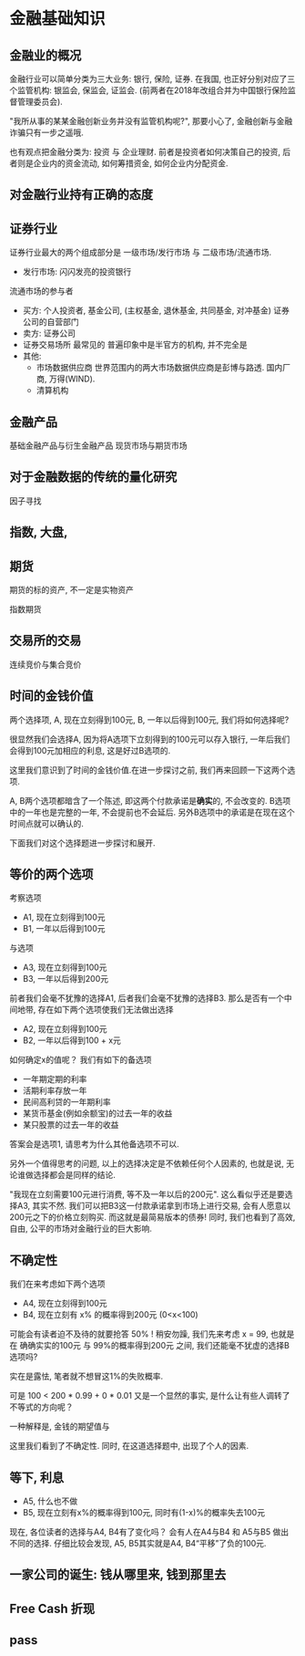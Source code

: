 # 金融基础知识

## 金融业的概况

金融行业可以简单分类为三大业务: 银行, 保险, 证券. 在我国, 也正好分别对应了三个监管机构: 银监会, 保监会, 证监会. (前两者在2018年改组合并为中国银行保险监督管理委员会).

"我所从事的某某金融创新业务并没有监管机构呢?", 那要小心了, 金融创新与金融诈骗只有一步之遥哦.

也有观点把金融分类为: 投资 与 企业理财. 前者是投资者如何决策自己的投资, 后者则是企业内的资金流动, 如何筹措资金, 如何企业内分配资金.

## 对金融行业持有正确的态度


## 证券行业
证券行业最大的两个组成部分是 一级市场/发行市场 与 二级市场/流通市场.

- 发行市场: 闪闪发亮的投资银行

流通市场的参与者
- 买方: 
个人投资者, 基金公司, (主权基金, 退休基金, 共同基金, 对冲基金)
证券公司的自营部门
- 卖方:
证券公司
- 证券交易场所
最常见的
普遍印象中是半官方的机构, 并不完全是
- 其他: 
  - 市场数据供应商
    世界范围内的两大市场数据供应商是彭博与路透.
    国内厂商, 万得(WIND).
  - 清算机构
  
## 金融产品
基础金融产品与衍生金融产品
现货市场与期货市场

## 对于金融数据的传统的量化研究
因子寻找

## 指数, 大盘, 

## 期货
期货的标的资产, 不一定是实物资产

指数期货

## 交易所的交易

连续竞价与集合竞价


## 时间的金钱价值

两个选择项, A, 现在立刻得到100元, B, 一年以后得到100元, 我们将如何选择呢?

很显然我们会选择A, 因为将A选项下立刻得到的100元可以存入银行, 一年后我们会得到100元加相应的利息, 这是好过B选项的.

这里我们意识到了时间的金钱价值.在进一步探讨之前, 我们再来回顾一下这两个选项.

A, B两个选项都暗含了一个陈述, 即这两个付款承诺是**确实**的, 不会改变的. B选项中的一年也是完整的一年, 不会提前也不会延后. 另外B选项中的承诺是在现在这个时间点就可以确认的.

下面我们对这个选择题进一步探讨和展开.

## 等价的两个选项

考察选项
- A1, 现在立刻得到100元
- B1, 一年以后得到100元

与选项
- A3, 现在立刻得到100元
- B3, 一年以后得到200元

前者我们会毫不犹豫的选择A1, 后者我们会毫不犹豫的选择B3. 那么是否有一个中间地带, 存在如下两个选项使我们无法做出选择
- A2, 现在立刻得到100元
- B2, 一年以后得到100 + x元

如何确定x的值呢？ 我们有如下的备选项
- 一年期定期的利率
- 活期利率存放一年
- 民间高利贷的一年期利率
- 某货币基金(例如余额宝)的过去一年的收益
- 某只股票的过去一年的收益

答案会是选项1, 请思考为什么其他备选项不可以. 

另外一个值得思考的问题, 以上的选择决定是不依赖任何个人因素的, 也就是说, 无论谁做选择都会是同样的结论.

"我现在立刻需要100元进行消费, 等不及一年以后的200元". 这么看似乎还是要选择A3, 其实不然. 我们可以把B3这一付款承诺拿到市场上进行交易, 会有人愿意以200元之下的价格立刻购买. 而这就是最简易版本的债券! 同时, 我们也看到了高效, 自由, 公平的市场对金融行业的巨大影响.

## 不确定性

我们在来考虑如下两个选项
- A4, 现在立刻得到100元
- B4, 现在立刻有 x% 的概率得到200元 (0<x<100)

可能会有读者迫不及待的就要抢答 50% ! 稍安勿躁, 我们先来考虑 x = 99, 也就是在 确确实实的100元 与 99%的概率得到200元 之间, 我们还能毫不犹虚的选择B选项吗?

实在是露怯, 笔者就不想冒这1%的失败概率.

可是 100 < 200 * 0.99 + 0 * 0.01 又是一个显然的事实, 是什么让有些人调转了不等式的方向呢？

一种解释是, 金钱的期望值与

这里我们看到了不确定性. 同时, 在这道选择题中, 出现了个人的因素.

## 等下, 利息

- A5, 什么也不做
- B5, 现在立刻有x%的概率得到100元, 同时有(1-x)%的概率失去100元

现在, 各位读者的选择与A4, B4有了变化吗？
会有人在A4与B4 和 A5与B5 做出不同的选择. 仔细比较会发现, A5, B5其实就是A4, B4“平移”了负的100元.


## 一家公司的诞生: 钱从哪里来, 钱到那里去

## Free Cash 折现

## pass
